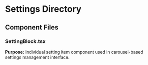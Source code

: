 # Settings Directory
## Component Files
### SettingBlock.tsx
**Purpose:** Individual setting item component used in carousel-based settings management interface.
